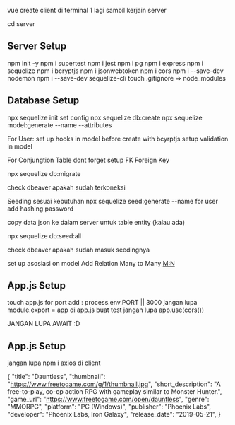 vue create client di terminal 1 lagi sambil kerjain server

cd server


## Server Setup
npm init -y 
npm i supertest
npm i jest
npm i pg 
npm i express 
npm i sequelize
npm i bcryptjs
npm i jsonwebtoken
npm i cors
npm i --save-dev nodemon
npm i --save-dev sequelize-cli
touch .gitignore => node_modules

## Database Setup
npx sequelize init
set config
npx sequelize db:create
npx sequelize model:generate --name --attributes

For User:
set up hooks in model before create with bcyrptjs
setup validation in model

For Conjungtion Table dont forget setup FK Foreign Key


npx sequelize db:migrate

check dbeaver apakah sudah terkoneksi

Seeding sesuai kebutuhan
npx sequelize seed:generate --name
for user add hashing password

copy data json ke dalam server untuk table entity (kalau ada)

npx sequelize db:seed:all

check dbeaver apakah sudah masuk seedingnya

set up asosiasi on model
Add Relation Many to Many [M:N](https://sequelize.org/master/manual/advanced-many-to-many.html)



## App.js Setup
touch app.js
for port add : process.env.PORT || 3000
jangan lupa module.export = app di app.js buat test
jangan lupa app.use(cors())

JANGAN LUPA AWAIT :D

## App.js Setup
jangan lupa npm i axios di client

 {
        "title": "Dauntless",
        "thumbnail": "https://www.freetogame.com/g/1/thumbnail.jpg",
        "short_description": "A free-to-play, co-op action RPG with gameplay similar to Monster Hunter.",
        "game_url": "https://www.freetogame.com/open/dauntless",
        "genre": "MMORPG",
        "platform": "PC (Windows)",
        "publisher": "Phoenix Labs",
        "developer": "Phoenix Labs, Iron Galaxy",
        "release_date": "2019-05-21",
    }